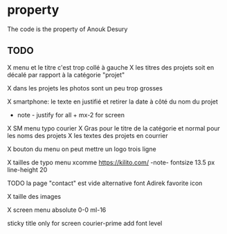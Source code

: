 # property
The code is the property of Anouk Desury

## TODO
X menu et le titre c'est trop collé à gauche
X les titres des projets soit en décalé par rapport à la catégorie "projet"

X dans les projets les photos sont un peu trop grosses

X smartphone: le texte en justifié  et retirer la date à côté du nom du projet
- note - justify for all + mx-2 for screen

X SM menu  typo courier 
X Gras pour le titre de la catégorie et normal pour les noms des projets
X les textes des projets en courrier

X bouton du menu on peut mettre un logo  trois ligne

X tailles de typo menu xcomme https://kilito.com/
-note- fontsize 13.5 px line-height 20

TODO
la page "contact" est vide
alternative font Adirek
favorite icon


X taille des images

X screen menu absolute 0-0
ml-16

sticky title only for screen
courier-prime add font level

